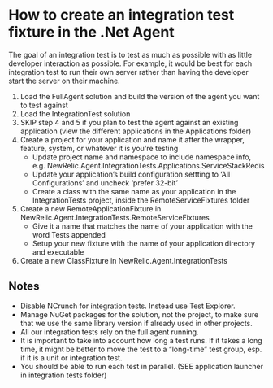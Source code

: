 ﻿# How to create an integration test fixture in the .Net Agent #

The goal of an integration test is to test as much as possible with as little developer interaction as possible. For example, it would be best for each integration test to run their own server rather than having the developer start the server on their machine.

1. Load the FullAgent solution and build the version of the agent you want to test against
2. Load the IntegrationTest solution
3. SKIP step 4 and 5 if you plan to test the agent against an existing application (view the different applications in the Applications folder) 
4. Create a project for your application and name it after the wrapper, feature, system, or whatever it is you're testing
    * Update project name and namespace to include namespace info, e.g. NewRelic.Agent.IntegrationTests.Applications.ServiceStackRedis
	* Update your application’s build configuration settting to ‘All Configurations’ and uncheck ‘prefer 32-bit’
    * Create a class with the same name as your application in the IntegrationTests project, inside the RemoteServiceFixtures folder
5. Create a new RemoteApplicationFixture in NewRelic.Agent.IntegrationTests.RemoteServiceFixtures
	* Give it a name that matches the name of your application with the word Tests appended 
	* Setup your new fixture with the name of your application directory and executable
6. Create a new ClassFixture in NewRelic.Agent.IntegrationTests

## Notes ##
* Disable NCrunch for integration tests. Instead use Test Explorer.
* Manage NuGet packages for the solution, not the project, to make sure that we use the same library version if already used in other projects.
* All our integration tests rely on the full agent running.
* It is important to take into account how long a test runs. If it takes a long time, it might be better to move the test to a “long-time” test group, esp. if it is a unit or integration test.
* You should be able to run each test in parallel. (SEE application launcher in integration tests folder)